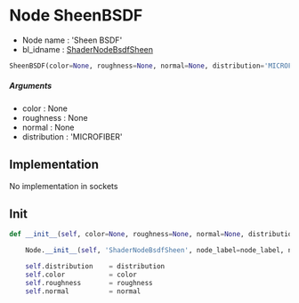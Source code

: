 # Node SheenBSDF

- Node name : 'Sheen BSDF'
- bl_idname : [ShaderNodeBsdfSheen](https://docs.blender.org/api/current/bpy.types.ShaderNodeBsdfSheen.html)


``` python
SheenBSDF(color=None, roughness=None, normal=None, distribution='MICROFIBER', node_label=None, node_color=None, **kwargs)
```
##### Arguments

- color : None
- roughness : None
- normal : None
- distribution : 'MICROFIBER'

## Implementation

No implementation in sockets

## Init

``` python
def __init__(self, color=None, roughness=None, normal=None, distribution='MICROFIBER', node_label=None, node_color=None, **kwargs):

    Node.__init__(self, 'ShaderNodeBsdfSheen', node_label=node_label, node_color=node_color, **kwargs)

    self.distribution    = distribution
    self.color           = color
    self.roughness       = roughness
    self.normal          = normal
```
